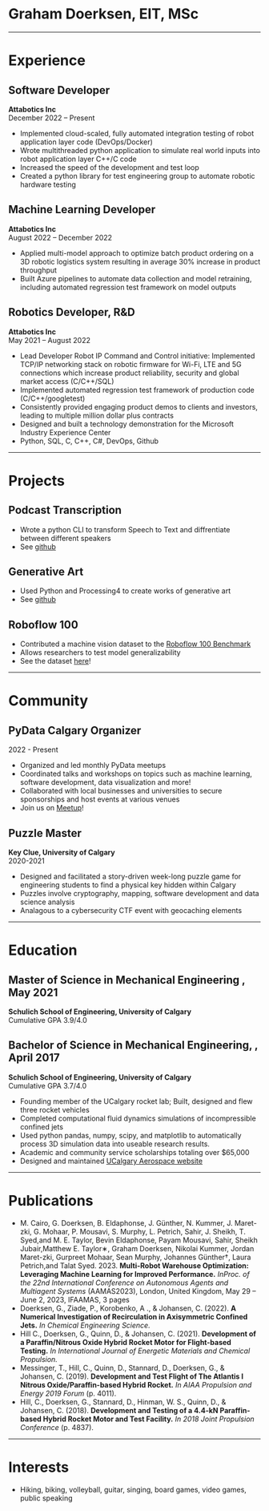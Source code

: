 # Graham Doerksen, EIT, MSc

---
# Experience

## Software Developer
**Attabotics Inc**  
December 2022 – Present 

- Implemented cloud-scaled, fully automated integration testing of robot application layer code (DevOps/Docker)
- Wrote multithreaded python application to simulate real world inputs into robot application layer C++/C code 
- Increased the speed of the development and test loop
- Created a python library for test engineering group to automate robotic hardware testing 

## Machine Learning Developer 
**Attabotics Inc**  
August 2022 – December 2022 

- Applied multi-model approach to optimize batch product ordering on a 3D robotic logistics system resulting in average 30% increase in product throughput
- Built Azure pipelines to automate data collection and model retraining, including automated regression test framework on model outputs

## Robotics Developer, R&D 
**Attabotics Inc**  
May 2021 – August 2022 

- Lead Developer Robot IP Command and Control initiative: Implemented TCP/IP networking stack on robotic firmware for Wi-Fi, LTE and 5G connections which increase product reliability, security and global market access (C/C++/SQL)
- Implemented automated regression test framework of production code (C/C++/googletest)
- Consistently provided engaging product demos to clients and investors, leading to multiple million dollar plus contracts
- Designed and built a technology demonstration for the Microsoft Industry Experience Center
- Python, SQL, C, C++, C#, DevOps, Github

---

# Projects

## Podcast Transcription

- Wrote a python CLI to transform Speech to Text and diffrentiate between different speakers
- See [github](https://github.com/gdoerksen/PodcastTranscription)

## Generative Art

- Used Python and Processing4 to create works of generative art 
- See [github](https://github.com/gdoerksen/GenArt)

## Roboflow 100

- Contributed a machine vision dataset to the [Roboflow 100 Benchmark](https://www.rf100.org/)
- Allows researchers to test model generalizability
- See the dataset [here](https://universe.roboflow.com/roboflow-100/halo-infinite-angel-videogame)!

---

# Community

## PyData Calgary Organizer
2022 - Present

-  Organized and led monthly PyData meetups
- Coordinated talks and workshops on topics such as machine learning, software development, data visualization and more! 
- Collaborated with local businesses and universities to secure sponsorships and host events at various venues
- Join us on [Meetup](https://www.meetup.com/pydata-calgary/)!

## Puzzle Master
**Key Clue, University of Calgary**  
2020-2021

- Designed and facilitated a story-driven week-long puzzle game for engineering students to find a physical key hidden within Calgary
- Puzzles involve cryptography, mapping, software development and data science analysis
- Analagous to a cybersecurity CTF event with geocaching elements

---
# Education

## Master of Science in Mechanical Engineering , May 2021  
**Schulich School of Engineering, University of Calgary**  
Cumulative GPA 3.9/4.0

## Bachelor of Science in Mechanical Engineering, , April 2017
**Schulich School of Engineering, University of Calgary**  
Cumulative GPA 3.7/4.0
- Founding member of the UCalgary rocket lab; Built, designed and flew three rocket vehicles 
- Completed computational fluid dynamics simulations of incompressible confined jets
- Used python pandas, numpy, scipy, and matplotlib to automatically process 3D simulation data into useable research results.
- Academic and community service scholarships totaling over $65,000
- Designed and maintained [UCalgary Aerospace website](https://www.ucalgary.ca/aerospace/home)

---

# Publications
- M. Cairo, G. Doerksen, B. Eldaphonse, J. Günther, N. Kummer, J. Maret-zki, G. Mohaar, P. Mousavi, S. Murphy, L. Petrich, Sahir, J. Sheikh, T. Syed,and M. E. Taylor, Bevin Eldaphonse, Payam Mousavi, Sahir, Sheikh Jubair,Matthew E. Taylor∗, Graham Doerksen, Nikolai Kummer, Jordan Maret-zki, Gurpreet Mohaar, Sean Murphy, Johannes Günther†, Laura Petrich,and Talat Syed. 2023. **Multi-Robot Warehouse Optimization: Leveraging Machine Learning for Improved Performance.** *InProc. of the 22nd International Conference on Autonomous Agents and Multiagent Systems* (AAMAS2023), London, United Kingdom, May 29 – June 2, 2023, IFAAMAS, 3 pages
- Doerksen, G., Ziade, P., Korobenko, A ., & Johansen, C. (2022). **A Numerical Investigation of Recirculation in Axisymmetric Confined Jets.** *In Chemical Engineering Science.*
- Hill C., Doerksen, G., Quinn, D., & Johansen, C. (2021). **Development of a Paraffin/Nitrous Oxide Hybrid Rocket Motor for Flight-based Testing.** *In International Journal of Energetic Materials and Chemical Propulsion.*
- Messinger, T., Hill, C., Quinn, D., Stannard, D., Doerksen, G., & Johansen, C. (2019). **Development and Test Flight of The Atlantis I Nitrous Oxide/Paraffin-based Hybrid Rocket.** *In AIAA Propulsion and Energy 2019 Forum* (p. 4011).
- Hill, C., Doerksen, G., Stannard, D., Hinman, W. S., Quinn, D., & Johansen, C. (2018). **Development and Testing of a 4.4-kN Paraffin-based Hybrid Rocket Motor and Test Facility.** *In 2018 Joint Propulsion Conference* (p. 4837).

---

# Interests

- Hiking, biking, volleyball, guitar, singing, board games, video games, public speaking